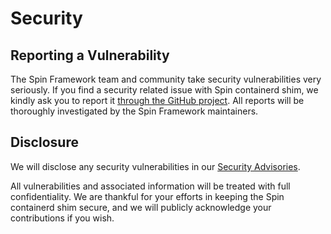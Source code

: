 # Security

## Reporting a Vulnerability

The Spin Framework team and community take security vulnerabilities very seriously. If you find a security related issue with Spin containerd shim, we kindly ask you to report it [through the GitHub project](https://github.com/spinframework/spin/security). All reports will be thoroughly investigated by the Spin Framework maintainers.

## Disclosure

We will disclose any security vulnerabilities in our [Security Advisories](https://github.com/spinframework/containerd-shim-spin/security/advisories).

All vulnerabilities and associated information will be treated with full confidentiality. We are thankful for your efforts in keeping the Spin containerd shim secure, and we will publicly acknowledge your contributions if you wish.

